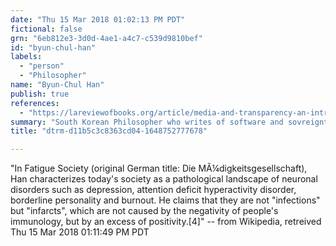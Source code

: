 ```yaml
---
date: "Thu 15 Mar 2018 01:02:13 PM PDT"
fictional: false
grn: "6eb812e3-3d0d-4ae1-a4c7-c539d9810bef"
id: "byun-chul-han"
labels:
  - "person"
  - "Philosopher"
name: "Byun-Chul Han"
publish: true
references:
  - "https://lareviewofbooks.org/article/media-and-transparency-an-introduction-to-byung-chul-han-in-english/#! "
summary: "South Korean Philosopher who writes of software and sovreignty"
title: "dtrm-d11b5c3c8363cd04-1648752777678"

---
```

"In Fatigue Society (original German title: Die MÃ¼digkeitsgesellschaft), Han characterizes today's society as a pathological landscape of neuronal disorders such as depression, attention deficit hyperactivity disorder, borderline personality and burnout. He claims that they are not "infections" but "infarcts", which are not caused by the negativity of people's immunology, but by an excess of positivity.[4]" -- from Wikipedia, retreived Thu 15 Mar 2018 01:11:49 PM PDT
